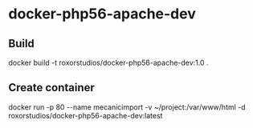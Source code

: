 # docker-php56-apache-dev

## Build
docker build -t roxorstudios/docker-php56-apache-dev:1.0 .

## Create container
docker run -p 80 --name mecanicimport -v ~/project:/var/www/html -d roxorstudios/docker-php56-apache-dev:latest
